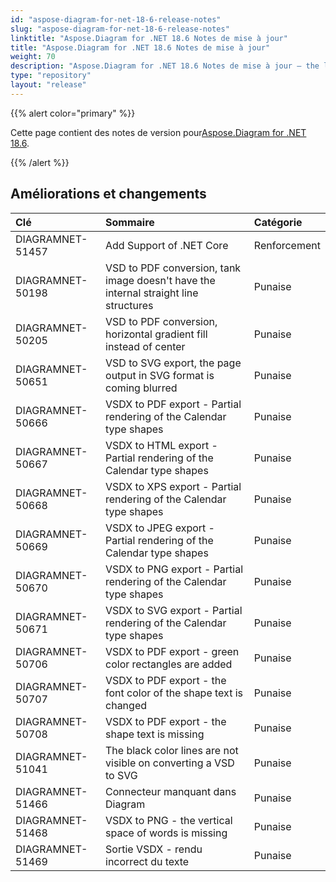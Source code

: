 ```yaml
---
id: "aspose-diagram-for-net-18-6-release-notes"
slug: "aspose-diagram-for-net-18-6-release-notes"
linktitle: "Aspose.Diagram for .NET 18.6 Notes de mise à jour"
title: "Aspose.Diagram for .NET 18.6 Notes de mise à jour"
weight: 70
description: "Aspose.Diagram for .NET 18.6 Notes de mise à jour – the latest updates and fixes."
type: "repository"
layout: "release"
---
```

{{% alert color="primary" %}} 

 Cette page contient des notes de version pour[Aspose.Diagram for .NET 18.6](https://www.nuget.org/packages/Aspose.Diagram/18.6.0).

{{% /alert %}} 
## **Améliorations et changements**

|**Clé**|**Sommaire**|**Catégorie**|
|:- |:- |:- |
|DIAGRAMNET-51457|Add Support of .NET Core|Renforcement|
|DIAGRAMNET-50198|VSD to PDF conversion, tank image doesn't have the internal straight line structures|Punaise|
|DIAGRAMNET-50205|VSD to PDF conversion, horizontal gradient fill instead of center|Punaise|
|DIAGRAMNET-50651|VSD to SVG export, the page output in SVG format is coming blurred|Punaise|
|DIAGRAMNET-50666|VSDX to PDF export - Partial rendering of the Calendar type shapes|Punaise|
|DIAGRAMNET-50667|VSDX to HTML export - Partial rendering of the Calendar type shapes|Punaise|
|DIAGRAMNET-50668|VSDX to XPS export - Partial rendering of the Calendar type shapes|Punaise|
|DIAGRAMNET-50669|VSDX to JPEG export - Partial rendering of the Calendar type shapes|Punaise|
|DIAGRAMNET-50670|VSDX to PNG export - Partial rendering of the Calendar type shapes|Punaise|
|DIAGRAMNET-50671|VSDX to SVG export - Partial rendering of the Calendar type shapes|Punaise|
|DIAGRAMNET-50706|VSDX to PDF export - green color rectangles are added|Punaise|
|DIAGRAMNET-50707|VSDX to PDF export - the font color of the shape text is changed|Punaise|
|DIAGRAMNET-50708|VSDX to PDF export - the shape text is missing|Punaise|
|DIAGRAMNET-51041|The black color lines are not visible on converting a VSD to SVG|Punaise|
|DIAGRAMNET-51466|Connecteur manquant dans Diagram|Punaise|
|DIAGRAMNET-51468|VSDX to PNG - the vertical space of words is missing|Punaise|
|DIAGRAMNET-51469|Sortie VSDX - rendu incorrect du texte|Punaise|

